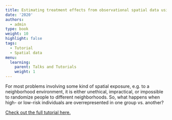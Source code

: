 ```yaml
---
title: Estimating treatment effects from observational spatial data using a difference-in-differences approach
date: '2020'
authors:
  - admin
type: book
weight: 10
highlight: false
tags:
  - Tutorial
  - Spatial data
menu:
  learning:
    parent: Talks and Tutorials
    weight: 1
---
```

For most problems involving some kind of spatial exposure, e.g. to a neighborhood environment, it is either unethical, impractical, or impossible to randomize people to different neighborhoods. So, what happens when high- or low-risk individuals are overrepresented in one group vs. another?

[Check out the full tutorial here.](https://jzelner.shinyapps.io/diff-in-diff/)